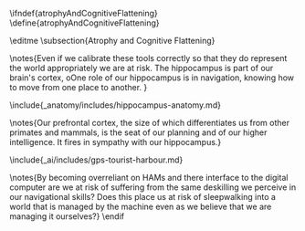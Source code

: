 \ifndef{atrophyAndCognitiveFlattening}
\define{atrophyAndCognitiveFlattening}

\editme
\subsection{Atrophy and Cognitive Flattening}

\notes{Even if we calibrate these tools correctly so that they do represent the world appropriately we are at risk. The hippocampus is part of our brain's cortex, oOne role of our hippocampus is in navigation, knowing how to move from one place to another. }

\include{_anatomy/includes/hippocampus-anatomy.md}

\notes{Our prefrontal cortex, the size of which differentiates us from other primates and mammals, is the seat of our planning and of our higher intelligence. It fires in sympathy with our hippocampus.}

\include{_ai/includes/gps-tourist-harbour.md}

\notes{By becoming overreliant on HAMs and there interface to the digital computer are we at risk of suffering from the same deskilling we perceive in our navigational skills? Does this place us at risk of sleepwalking into a world that is managed by the machine even as we believe that we are managing it ourselves?}
\endif
